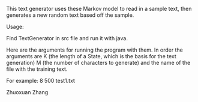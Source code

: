 This text generator uses these Markov model to read in a sample text, then generates a new random text based off the sample.

Usage:

Find TextGenerator in src file and run it with java.

Here are the arguments for running the program with them.  In order the arguments are K (the length of a State, which is the basis for the text generation)  M  (the number of characters to generate) and the name of the file with the training text.  

For example:
	8  500  test1.txt

Zhuoxuan Zhang
